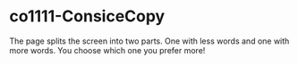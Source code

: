 # co1111-ConsiceCopy
The page splits the screen into two parts. One with less words and one with more words. You choose which one you prefer more!
